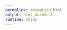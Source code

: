 ```yaml
---
permalink: animation.html
output: html_document
runtime: shiny
---
```


<script src="../js/script.js"></script>
